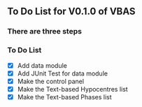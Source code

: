 
## To Do List for V0.1.0 of VBAS

### There are three steps

### To Do List

- [x] Add data module
- [x] Add JUnit Test for data module
- [x] Make the control panel
- [x] Make the Text-based Hypocentres list
- [x] Make the Text-based Phases list